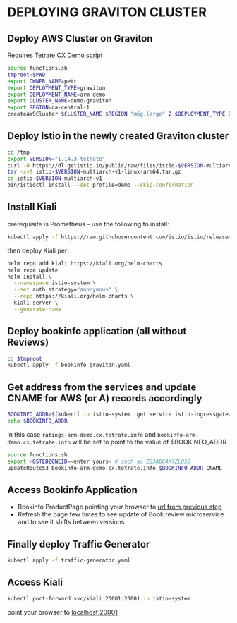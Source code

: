 # DEPLOYING GRAVITON CLUSTER

## Deploy AWS Cluster on Graviton

Requires Tetrate CX Demo script

```bash
source functions.sh 
tmproot=$PWD
export OWNER_NAME=petr
export DEPLOYMENT_TYPE=graviton
export DEPLOYMENT_NAME=arm-demo
export CLUSTER_NAME=demo-graviton
export REGION=ca-central-1
createAWSCluster $CLUSTER_NAME $REGION "m6g.large" 2 $DEPLOYMENT_TYPE DEPLOYMENT_NAME
```

## Deploy Istio in the newly created Graviton cluster

```bash
cd /tmp
export VERSION="1.14.3-tetrate"
curl -O https://dl.getistio.io/public/raw/files/istio-$VERSION-multiarch-v1-linux-arm64.tar.gz
tar -xvf istio-$VERSION-multiarch-v1-linux-arm64.tar.gz
cd istio-$VERSION-multiarch-v1
bin/istioctl install --set profile=demo --skip-confirmation
```

## Install Kiali

prerequisite is Prometheus - use the following to install:

```bash
kubectl apply -f https://raw.githubusercontent.com/istio/istio/release-1.14/samples/addons/prometheus.yaml
```

then deploy Kiali per:

```bash
helm repo add kiali https://kiali.org/helm-charts
helm repo update
helm install \
  --namespace istio-system \
  --set auth.strategy="anonymous" \
  --repo https://kiali.org/helm-charts \
  kiali-server \
  --generate-name
```

## Deploy bookinfo application (all without Reviews)

```bash
cd $tmproot
kubectl apply -f bookinfo-graviton.yaml 
```

## Get address from the services and update CNAME for AWS (or A) records accordingly

```bash
BOOKINFO_ADDR=$(kubectl -n istio-system  get service istio-ingressgateway -o=jsonpath="{.status.loadBalancer.ingress[0]['hostname','ip']}")
echo $BOOKINFO_ADDR
```

in this case `ratings-arm-demo.cx.tetrate.info` and `bookinfo-arm-demo.cx.tetrate.info` will be set to point to the value of $BOOKINFO_ADDR

```bash
source functions.sh 
export HOSTEDZONEID=<enter yours> # such as Z23ABC4XYZL05B
updateRoute53 bookinfo-arm-demo.cx.tetrate.info $BOOKINFO_ADDR CNAME
```

## Access Bookinfo Application

- Bookinfo ProductPage pointing your browser to [url from previous step](http://bookinfo-arm-demo.cx.tetrate.info/productpage)
- Refresh the page few times to see update of Book review microservice and to see it shifts between versions

## Finally deploy Traffic Generator

```bash
kubectl apply -f traffic-generator.yaml 
```

## Access Kiali

```bash
kubectl port-forward svc/kiali 20001:20001 -n istio-system
```

point your browser to [localhost:20001](http://localhost:20001)

